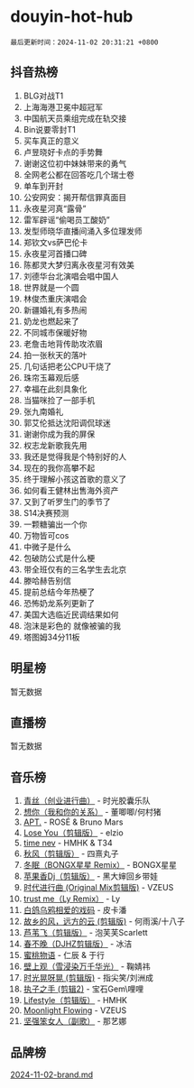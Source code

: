 # douyin-hot-hub

`最后更新时间：2024-11-02 20:31:21 +0800`

## 抖音热榜

1. BLG对战T1
1. 上海海港卫冕中超冠军
1. 中国航天员乘组完成在轨交接
1. Bin说要零封T1
1. 买车真正的意义
1. 卢昱晓好卡点的手势舞
1. 谢谢这位初中妹妹带来的勇气
1. 全网老公都在回答吃几个瑞士卷
1. 单车到开封
1. 公安网安：揭开帮信罪真面目
1. 永夜星河真“露骨”
1. 雷军辟谣“偷喝员工酸奶”
1. 发型师晓华直播间涌入多位理发师
1. 郑钦文vs萨巴伦卡
1. 永夜星河首播口碑
1. 陈都灵大梦归离永夜星河有效美
1. 刘德华台北演唱会唱中国人
1. 世界就是一个圆
1. 林俊杰重庆演唱会
1. 新疆婚礼有多热闹
1. 奶龙也燃起来了
1. 不同城市保暖好物
1. 老詹击地背传助攻浓眉
1. 拍一张秋天的落叶
1. 几句话把老公CPU干烧了
1. 珠帘玉幕观后感
1. 幸福在此刻具象化
1. 当猫咪捡了一部手机
1. 张九南婚礼
1. 郭艾伦抵达沈阳调侃球迷
1. 谢谢你成为我的屏保
1. 权志龙新歌我先用
1. 我还是觉得我是个特别好的人
1. 现在的我你高攀不起
1. 终于理解小孩这首歌的意义了
1. 如何看王健林出售海外资产
1. 又到了听罗生门的季节了
1. S14决赛预测
1. 一颗糖骗出一个你
1. 万物皆可cos
1. 中微子是什么
1. 包破防公式是什么梗
1. 带全班仅有的三名学生去北京
1. 滕哈赫告别信
1. 提前总结今年热梗了
1. 恐怖奶龙系列更新了
1. 美国大选临近民调结果如何
1. 泡沫是彩色的 就像被骗的我
1. 塔图姆34分11板

## 明星榜

暂无数据

## 直播榜

暂无数据

## 音乐榜

1. [青丝（创业进行曲）](https://sf5-hl-cdn-tos.douyinstatic.com/obj/tos-cn-ve-2774/ooYARJB5iBRNhCOkDsS3BAKW91CIMoQfwzwKLi) - 时光胶囊乐队
1. [想你（我和你的关系）](https://sf5-hl-cdn-tos.douyinstatic.com/obj/tos-cn-ve-2774/o8QxhcOBDYYX0zqKCjFVQXZ3RBffnRBQEogitG) - 董唧唧/何村猪
1. [APT.](https://sf5-hl-cdn-tos.douyinstatic.com/obj/tos-cn-ve-2774/oUIcRnUtZBV1JgZtxIMCAiiBSVBSEEOCFfkeMQ) - ROSÉ & Bruno Mars
1. [Lose You（剪辑版）](https://sf5-hl-cdn-tos.douyinstatic.com/obj/tos-cn-ve-2774/og9yxQxAWI86iBNr9ojBFMoWTIvDZZb8HwiGY) - elzio
1. [time nev](https://sf5-hl-cdn-tos.douyinstatic.com/obj/tos-cn-ve-2774/oc6aICzpzBCWrhCvDVi2AZmQLt0gIBxfMEfd6i) - HMHK & T34
1. [秋风（剪辑版）](https://sf3-cdn-tos.douyinstatic.com/obj/tos-cn-ve-2774/ocGaU84LfAfzMd2wbXdQFpCGhBiXg82JNMRRie) - 四熹丸子
1. [冬眠（BONGX星星 Remix）](https://sf5-hl-cdn-tos.douyinstatic.com/obj/tos-cn-ve-2774/oMCfFFoE3LwQ7agAgOIG4ieExqkeAsxNBEkLdz) - BONGX星星
1. [苹果香Dj（剪辑版）](https://sf5-hl-cdn-tos.douyinstatic.com/obj/tos-cn-ve-2774/oEeIEQbYGAOspCTRAIeYF4Ok8LgZ8NBaRe4ztR) - 黑大婶回乡带娃
1. [时代进行曲 (Original Mix剪辑版)](https://sf5-hl-cdn-tos.douyinstatic.com/obj/tos-cn-ve-2774/oYrssziLdrtiW6cKABM8n5Vfc2xwXiIBInoAkn) - VZEUS
1. [trust me（Ly Remix）](https://sf5-hl-cdn-tos.douyinstatic.com/obj/tos-cn-ve-2774/oUo1M8fz5AfmMSExABQQKFE0eCMWgsiccfqrMA) - Ly
1. [白鸽乌鸦相爱的戏码](https://sf3-cdn-tos.douyinstatic.com/obj/tos-cn-ve-2774/oMVVEf6eDAOmFtNtCsEqKpIorBDM8Nkg6TZRqC) - 皮卡潘
1. [故乡的风，远方的云 (剪辑版)](https://sf3-cdn-tos.douyinstatic.com/obj/tos-cn-ve-2774/ooPEdiZMrAAWisczq1WXoZYGU6GxII2UUBvYI) - 何雨溪/十八子
1. [芦苇飞（剪辑版）](https://sf3-cdn-tos.douyinstatic.com/obj/tos-cn-ve-2774/ok3IaChjEFFoK3FAMzXDEgfpeE6Al3Nv2BnfCW) - 泡芙芙Scarlett
1. [春不晚（DJHZ剪辑版）](https://sf5-hl-cdn-tos.douyinstatic.com/obj/tos-cn-ve-2774/osEZa7YZ6wNo9QDABgfGFaCQKRQTNafsBJDnKt) - 冰洁
1. [蜜桃物语](https://sf3-cdn-tos.douyinstatic.com/obj/tos-cn-ve-2774/oIhOSCZtIACtYU4XQkngiW9kCBfVD1Fz9IYeqL) - 仁辰 & 于行
1. [壁上观（雪浸染万千华光）](https://sf5-hl-cdn-tos.douyinstatic.com/obj/tos-cn-ve-2774/ocIizBMxWi8vA8UdAMIYdYCjgBB5Z3WZWxrvY) - 鞠婧祎
1. [时光晃呀晃 (剪辑版)](https://sf5-hl-cdn-tos.douyinstatic.com/obj/tos-cn-ve-2774/o8ACeQem3gwI1x3GIYGAfKG0LJebKFRJDwRwyW) - 指尖笑/刘洲成
1. [执子之手 (剪辑2)](https://sf5-hl-cdn-tos.douyinstatic.com/obj/tos-cn-ve-2774/oUoZLQjCc31XzqsBnBQUNgeKtYPBcgbFDwtfcu) - 宝石Gem\哩哩
1. [Lifestyle（剪辑版）](https://sf3-cdn-tos.douyinstatic.com/obj/tos-cn-ve-2774/owfqGgjwG3V5lCLaAIezFMeg3LtuKNBaZKgzPV) - HMHK
1. [Moonlight Flowing](https://sf5-hl-cdn-tos.douyinstatic.com/obj/tos-cn-ve-2774/oopZsCtRnQgOhEYmv9FfBBgwmeaQmWQQZED9tN) - VZEUS
1. [坚强笨女人（副歌）](https://sf5-hl-cdn-tos.douyinstatic.com/obj/tos-cn-ve-2774/ospNInQiZvGWyBVg5zkNsAMct5uJIg1CrZiPL) - 那艺娜

## 品牌榜

[2024-11-02-brand.md](2024-11-02-brand.md)
